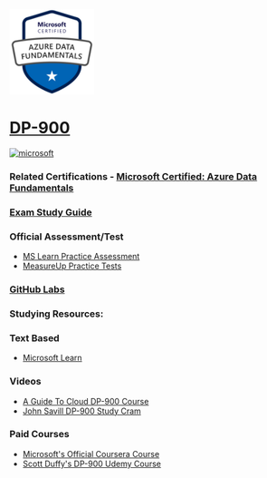 <img src="/Images/certs/dp-900.png" width="150" height="150">

# [DP-900](https://learn.microsoft.com/certifications/exams/dp-900)

<a href='https://learn.microsoft.com/en-us/certifications/browse/?type=fundamentals' target="_blank"><img alt='microsoft' src='https://img.shields.io/badge/fundamentals-100000?style=for-the-badge&logo=microsoft&logoColor=white&labelColor=0078D4&color=212221'/></a> 



### Related Certifications - [Microsoft Certified: Azure Data Fundamentals](https://learn.microsoft.com/en-us/certifications/azure-data-fundamentals)

### [Exam Study Guide](https://aka.ms/dp900-studyguide)

### Official Assessment/Test
- [MS Learn Practice Assessment](https://learn.microsoft.com/certifications/exams/dp-900/practice/assessment?assessment-type=practice&assessmentId=24)
- [MeasureUp Practice Tests](https://www.measureup.com/microsoft-practice-test-dp-900-microsoft-azure-data-fundamentals.html)

### [GitHub Labs](https://aka.ms/dp900labs)

### Studying Resources:

### Text Based 
- [Microsoft Learn](https://learn.microsoft.com/en-us/certifications/exams/dp-900)
### Videos
- [A Guide To Cloud DP-900 Course](https://www.youtube.com/watch?v=XbV0Di5ggvY&pp=ygUNZHAgOTAwIGNvdXJzZQ%3D%3D)
- [John Savill DP-900 Study Cram](https://www.youtube.com/watch?v=0gtpasITVnk&pp=ygUYZHAgOTAwIGNvdXJzZSBzdHVkeSBjcmFt)
### Paid Courses
- [Microsoft's Official Coursera Course](https://www.coursera.org/specializations/microsoft-azure-dp-900-data-fundamentals)
- [Scott Duffy's DP-900 Udemy Course](https://www.udemy.com/course/dp900-azure/)
